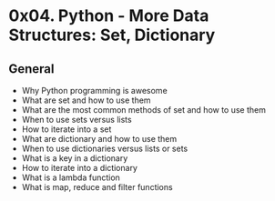 # 0x04. Python - More Data Structures: Set, Dictionary

## General


   - Why Python programming is awesome
   - What are set and how to use them
   - What are the most common methods of set and how to use them
   - When to use sets versus lists
   - How to iterate into a set
   - What are dictionary and how to use them
   - When to use dictionaries versus lists or sets
   - What is a key in a dictionary
   - How to iterate into a dictionary
   - What is a lambda function
   - What is map, reduce and filter functions
